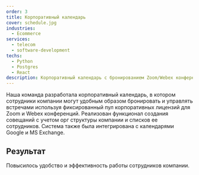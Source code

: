 ```yaml
---
order: 3
title: Корпоративный календарь
cover: schedule.jpg
industries:
  - Ecommerce
services:
  - telecom
  - software-development
techs:
  - Python
  - Postgres
  - React 
description: Корпоративный календарь с бронированием Zoom/Webex конференций
---
```

Наша команда разработала корпоративный календарь, в котором сотрудники компании могут удобным образом бронировать и управлять
встречами используя фиксированный пул корпоративных лицензий для Zoom и Webex конференций. 
Реализован функционал создания совещаний с учетом орг структуры компании и списков ее сотрудников.
Система также была интегрирована с календарями Google и MS Exchange. 

## Результат
Повысилось удобство и эффективность работы сотрудников компании.